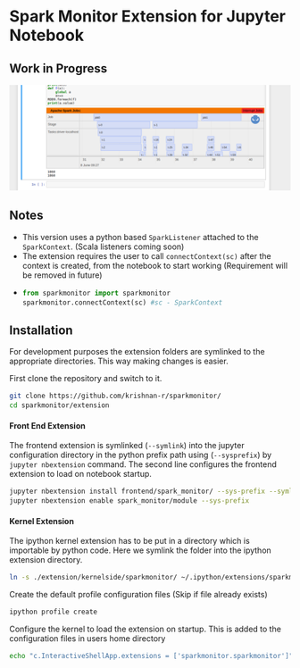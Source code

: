 # Spark Monitor Extension for Jupyter Notebook
## Work in Progress
![Screenshot](screenshot.png)
## Notes
* This version uses a python based `SparkListener` attached to the `SparkContext`. (Scala listeners coming soon)
* The extension requires the user to call `connectContext(sc)` after the context is created, from the notebook to start working (Requirement will be removed in future)
 * ```python
   from sparkmonitor import sparkmonitor
   sparkmonitor.connectContext(sc) #sc - SparkContext
   ```

## Installation

For development purposes the extension folders are symlinked to the appropriate directories. This way making changes is easier.

First clone the repository and switch to it.

```bash
git clone https://github.com/krishnan-r/sparkmonitor/
cd sparkmonitor/extension
```

#### Front End Extension
The frontend extension is symlinked (```--symlink```) into the jupyter configuration directory in the python prefix path using (```--sysprefix```) by `jupyter nbextension` command. The second line configures the frontend extension to load on notebook startup.

```bash
jupyter nbextension install frontend/spark_monitor/ --sys-prefix --symlink
jupyter nbextension enable spark_monitor/module --sys-prefix
```

#### Kernel Extension
The ipython kernel extension has to be put in a directory which is importable by python code.
Here we symlink the folder into the ipython extension directory.

```bash
ln -s ./extension/kernelside/sparkmonitor/ ~/.ipython/extensions/sparkmonitor
```

Create the default profile configuration files (Skip if file already exists)
```bash
ipython profile create
```
Configure the kernel to load the extension on startup. This is added to the configuration files in users home directory
```bash
echo "c.InteractiveShellApp.extensions = ['sparkmonitor.sparkmonitor']" >> ~/.ipython/profile_default/ipython_kernel_config.py 
```
